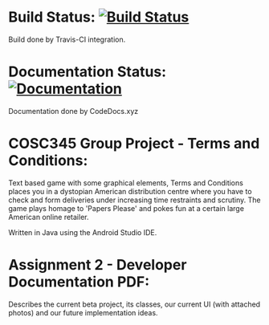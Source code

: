 # Build Status: [![Build Status](https://travis-ci.org/RedSoutherly/tac.svg?branch=master)](https://travis-ci.org/RedSoutherly/tac)
Build done by Travis-CI integration.

# Documentation Status: [![Documentation](https://codedocs.xyz/RedSoutherly/tac.svg)](https://codedocs.xyz/RedSoutherly/tac/)
Documentation done by CodeDocs.xyz

# COSC345 Group Project - Terms and Conditions:
Text based game with some graphical elements, Terms and Conditions places you in a dystopian American distribution centre where you have to check and form deliveries under increasing time restraints and scrutiny. The game plays homage to 'Papers Please' and pokes fun at a certain large American online retailer.

Written in Java using the Android Studio IDE.

# Assignment 2 - Developer Documentation PDF: 
Describes the current beta project, its classes, our current UI (with attached photos) and our future implementation ideas.
